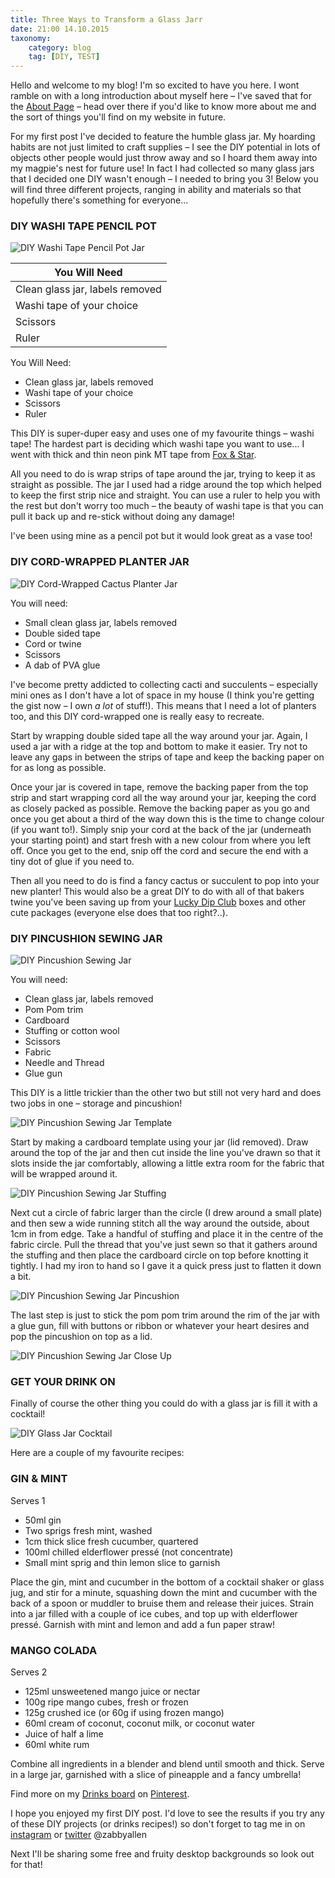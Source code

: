 ```yaml
---
title: Three Ways to Transform a Glass Jarr
date: 21:00 14.10.2015
taxonomy:
    category: blog
    tag: [DIY, TEST]
---
```


Hello and welcome to my blog! I'm so excited to have you here. I wont ramble on with a long introduction about myself here – I've saved that for the [About Page](http://zabbyallen.com/about/) – head over there if you'd like to know more about me and the sort of things you'll find on my website in future.

For my first post I've decided to feature the humble glass jar. My hoarding habits are not just limited to craft supplies – I see the DIY potential in lots of objects other people would just throw away and so I hoard them away into my magpie's nest for future use! In fact I had collected so many glass jars that I decided one DIY wasn't enough – I needed to bring you 3! Below you will find three different projects, ranging in ability and materials so that hopefully there's something for everyone...


### DIY WASHI TAPE PENCIL POT
![DIY Washi Tape Pencil Pot Jar](diy-washi-tape-pencil-pot-jar.jpg)

| You Will Need                   |
| ------------------------------- |
| Clean glass jar, labels removed |
| Washi tape of your choice       |
| Scissors                        |
| Ruler                           |

You Will Need:
- Clean glass jar, labels removed
- Washi tape of your choice
- Scissors
- Ruler

This DIY is super-duper easy and uses one of my favourite things – washi tape! The hardest part is deciding which washi tape you want to use... I went with thick and thin neon pink MT tape from [Fox & Star](http://www.thefoxandstar.co.uk/).

All you need to do is wrap strips of tape around the jar, trying to keep it as straight as possible. The jar I used had a ridge around the top which helped to keep the first strip nice and straight. You can use a ruler to help you with the rest but don't worry too much – the beauty of washi tape is that you can pull it back up and re-stick without doing any damage!

I've been using mine as a pencil pot but it would look great as a vase too!



### DIY CORD-WRAPPED PLANTER JAR
![DIY Cord-Wrapped Cactus Planter Jar](DIY-cactus-cord-jar-planter.jpg)

You will need:

- Small clean glass jar, labels removed
- Double sided tape
- Cord or twine
- Scissors
- A dab of PVA glue

I've become pretty addicted to collecting cacti and succulents – especially mini ones as I don't have a lot of space in my house (I think you're getting the gist now – I own *a lot* of stuff!). This means that I need a lot of planters too, and this DIY cord-wrapped one is really easy to recreate.

Start by wrapping double sided tape all the way around your jar. Again, I used a jar with a ridge at the top and bottom to make it easier. Try not to leave any gaps in between the strips of tape and keep the backing paper on for as long as possible.

Once your jar is covered in tape, remove the backing paper from the top strip and start wrapping cord all the way around your jar, keeping the cord as closely packed as possible. Remove the backing paper as you go and once you get about a third of the way down this is the time to change colour (if you want to!). Simply snip your cord at the back of the jar (underneath your starting point) and start fresh with a new colour from where you left off. Once you get to the end, snip off the cord and secure the end with a tiny dot of glue if you need to.

Then all you need to do is find a fancy cactus or succulent to pop into your new planter! This would also be a great DIY to do with all of that bakers twine you've been saving up from your [Lucky Dip Club](http://luckydipclub.com/) boxes and other cute packages (everyone else does that too right?..).

### DIY PINCUSHION SEWING JAR
![DIY Pincushion Sewing Jar](diy-pincushion-sewing-jar.jpg)

You will need:

- Clean glass jar, labels removed
- Pom Pom trim
- Cardboard
- Stuffing or cotton wool
- Scissors
- Fabric
- Needle and Thread
- Glue gun

This DIY is a little trickier than the other two but still not very hard and does two jobs in one – storage and pincushion!

![DIY Pincushion Sewing Jar Template](DIY-sewing-jar-circles.jpg)

Start by making a cardboard template using your jar (lid removed). Draw around the top of the jar and then cut inside the line you've drawn so that it slots inside the jar comfortably, allowing a little extra room for the fabric that will be wrapped around it.

![DIY Pincushion Sewing Jar Stuffing](DIY-sewing-jar-stuffing.jpg)

Next cut a circle of fabric larger than the circle (I drew around a small plate) and then sew a wide running stitch all the way around the outside, about 1cm in from edge. Take a handful of stuffing and place it in the centre of the fabric circle. Pull the thread that you've just sewn so that it gathers around the stuffing and then place the cardboard circle on top before knotting it tightly. I had my iron to hand so I gave it a quick press just to flatten it down a bit.

![DIY Pincushion Sewing Jar Pincushion](DIY-sewing-jar-pincushion.jpg)

The last step is just to stick the pom pom trim around the rim of the jar with a glue gun, fill with buttons or ribbon or whatever your heart desires and pop the pincushion on top as a lid.

![DIY Pincushion Sewing Jar Close Up](diy-pincushion-sewing-jar-close-up.jpg)

### GET YOUR DRINK ON

Finally of course the other thing you could do with a glass jar is fill it with a cocktail!

![DIY Glass Jar Cocktail](DIY-glass-jar-cocktail.jpg)

Here are a couple of my favourite recipes:

### GIN & MINT
Serves 1

- 50ml gin
- Two sprigs fresh mint, washed
- 1cm thick slice fresh cucumber, quartered
- 100ml chilled elderflower pressé (not concentrate)
- Small mint sprig and thin lemon slice to garnish

Place the gin, mint and cucumber in the bottom of a cocktail shaker or glass jug, and stir for a minute, squashing down the mint and cucumber with the back of a spoon or muddler to bruise them and release their juices. Strain into a jar filled with a couple of ice cubes, and top up with elderflower pressé. Garnish with mint and lemon and add a fun paper straw!

### MANGO COLADA
Serves 2

- 125ml unsweetened mango juice or nectar
- 100g ripe mango cubes, fresh or frozen
- 125g crushed ice (or 60g if using frozen mango)
- 60ml cream of coconut, coconut milk, or coconut water
- Juice of half a lime
- 60ml white rum

Combine all ingredients in a blender and blend until smooth and thick. Serve in a large jar, garnished with a slice of pineapple and a fancy umbrella!

Find more on my [Drinks board](https://www.pinterest.com/zallen/drink-alcoholic/) on [Pinterest](https://www.pinterest.com/zallen/).

I hope you enjoyed my first DIY post. I'd love to see the results if you try any of these DIY projects (or drinks recipes!) so don't forget to tag me in on [instagram](https://instagram.com/zabbyallen/) or [twitter](https://twitter.com/zabbyallen) @zabbyallen

Next I'll be sharing some free and fruity desktop backgrounds so look out for that!













